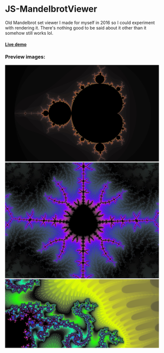 # JS-MandelbrotViewer
Old Mandelbrot set viewer I made for myself in 2016 so I could experiment with rendering it. There's nothing good to be said about it other than it somehow still works lol.

#### [Live demo](https://tomlacko.github.io/JS-MandelbrotViewer)

### Preview images:
![mandelbrot1.jpg](mandelbrot1.jpg)
![mandelbrot2.jpg](mandelbrot2.jpg)
![mandelbrot3.jpg](mandelbrot3.jpg)
